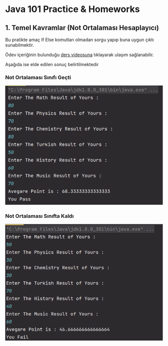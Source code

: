 # Java 101 Practice & Homeworks

## 1. Temel Kavramlar (Not Ortalaması Hesaplayıcı)

Bu pratikte amaç If Else komutları olmadan sorgu yapıp buna uygun çıktı sunabilmektir.

Ödev içeriğinin bulunduğu [ders videosuna](https://app.patika.dev/moduller/java101/pratik-not-ortalamasi) tıklayarak ulaşım sağlanabilir.

Aşağıda ise elde edilen sonuç belirtilmektedir

### Not Ortalaması Sınıfı Geçti

![img1](imgs/temel_kavramlar_pass.png)

### Not Ortalaması Sınıfta Kaldı

![img1](imgs/temel_kavramlar_fail.png)
